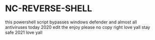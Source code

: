 # NC-REVERSE-SHELL
this powershell script bypasses windows defender and almost all antiviruses today 2020 edit the enjoy please no copy right love yall stay safe 2021 love yall 
